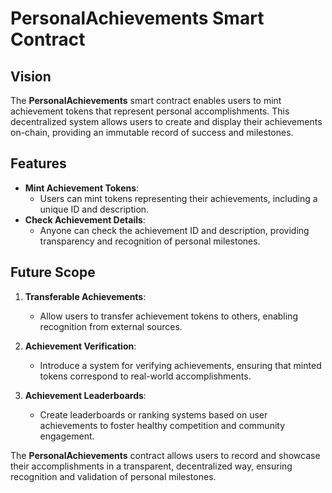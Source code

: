 # PersonalAchievements Smart Contract

## Vision

The **PersonalAchievements** smart contract enables users to mint achievement tokens that represent personal accomplishments. This decentralized system allows users to create and display their achievements on-chain, providing an immutable record of success and milestones.

## Features

- **Mint Achievement Tokens**:
  - Users can mint tokens representing their achievements, including a unique ID and description.
- **Check Achievement Details**:
  - Anyone can check the achievement ID and description, providing transparency and recognition of personal milestones.

## Future Scope

1. **Transferable Achievements**:

   - Allow users to transfer achievement tokens to others, enabling recognition from external sources.

2. **Achievement Verification**:

   - Introduce a system for verifying achievements, ensuring that minted tokens correspond to real-world accomplishments.

3. **Achievement Leaderboards**:
   - Create leaderboards or ranking systems based on user achievements to foster healthy competition and community engagement.

The **PersonalAchievements** contract allows users to record and showcase their accomplishments in a transparent, decentralized way, ensuring recognition and validation of personal milestones.
